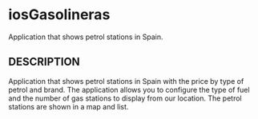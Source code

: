 # iosGasolineras
Application that shows petrol stations in Spain.
## DESCRIPTION
Application that shows petrol stations in Spain with the price by type
of petrol and brand. The application allows you to configure the type of fuel and the number of
gas stations to display from our location. The petrol stations are shown in a map and list.
